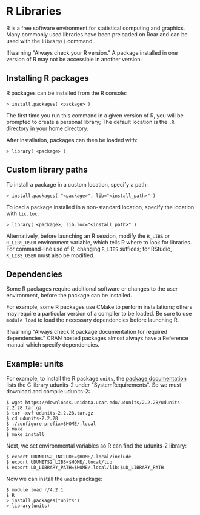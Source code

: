 # R Libraries

R is a free software environment for statistical computing and graphics. 
Many commonly used libraries have been preloaded on Roar and can be 
used with the `library()` command.

!!!warning "Always check your R version."
	A package installed in one version of R
	may not be accessible in another version. 

## Installing R packages

R packages can be installed from the R console:

```
> install.packages( <package> )
```

The first time you run this command in a given version of R, 
you will be prompted to create a personal library;
The default location is the `.R` directory in your home directory. 

After installation, packages can then be loaded with:

```
> library( <package> )
```

## Custom library paths

To install a package in a custom location, specify a path:

```
> install.packages( "<package>", lib="<install_path>" )
```

To load a package installed in a non-standard location, 
specify the location with `lic.loc`:

```
> library( <package>, lib.loc="<install_path>" )
```

Alternatively, before launching an R session,
modify the `R_LIBS` or `R_LIBS_USER` environment variable,
which tells R where to look for libraries. 
For command-line use of R, changing `R_LIBS` suffices;
for RStudio, `R_LIBS_USER` must also be modified. 

## Dependencies


Some R packages require additional software or changes to the user environment, 
before the package can be installed. 

For example, some R packages use CMake to perform installations;
others may require a particular version of a compiler to be loaded.
Be sure to use `module load` to load the necessary dependencies 
before launching R.

!!!warning "Always check R package documentation for required dependencies." 
	CRAN hosted packages almost always have a Reference manual which specify dependencies.

## Example: units


For example, to install the R package `units`, 
the [package documentation](https://cran.r-project.org/web/packages/units/units.pdf) 
lists the C library udunits-2 under "SystemRequirements". 
So we must download and compile udunits-2:
 
```
$ wget https://downloads.unidata.ucar.edu/udunits/2.2.28/udunits-2.2.28.tar.gz
$ tar -xvf udunits-2.2.28.tar.gz
$ cd udunits-2.2.28
$ ./configure prefix=$HOME/.local
$ make
$ make install
```

Next, we set environmental variables so R can find the udunits-2 library:

```
$ export UDUNITS2_INCLUDE=$HOME/.local/include
$ export UDUNITS2_LIBS=$HOME/.local/lib
$ export LD_LIBRARY_PATH=$HOME/.local/lib:$LD_LIBRARY_PATH
```

Now we can install the `units` package:
```
$ module load r/4.2.1
$ R
> install.packages("units")
> library(units)
```

